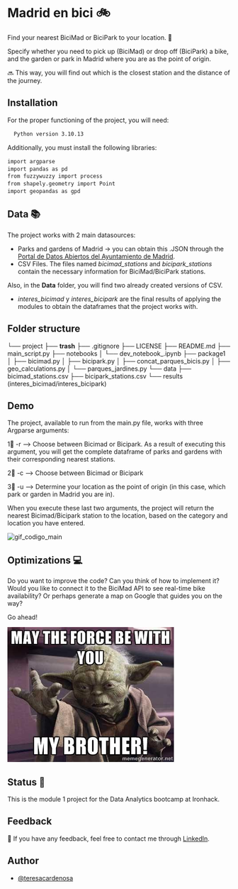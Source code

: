 
# Madrid en bici 🚲

Find your nearest BiciMad or BiciPark to your location. 📌

Specify whether you need to pick up (BiciMad) or drop off (BiciPark) a bike, and the garden or park in Madrid where you are as the point of origin.

🔜 This way, you will find out which is the closest station and the distance of the journey.


## Installation

For the proper functioning of the project, you will need:

```bash
  Python version 3.10.13
```
Additionally, you must install the following libraries:

```bash
import argparse
import pandas as pd
from fuzzywuzzy import process
from shapely.geometry import Point
import geopandas as gpd
```

## Data 📚

The project works with 2 main datasources:

- Parks and gardens of Madrid -> you can obtain this .JSON through the [Portal de Datos Abiertos del Ayuntamiento de Madrid](https://datos.madrid.es/nuevoMadrid/swagger-ui-master-2.2.10/dist/index.html?url=/egobfiles/api.datos.madrid.es.json#/).
- CSV Files. The files named *bicimad_stations* and *bicipark_stations* contain the necessary information for BiciMad/BiciPark stations.


Also, in the **Data** folder, you will find two already created versions of CSV.

- *interes_bicimad* y *interes_bicipark* are the final results of applying the modules to obtain the dataframes that the project works with.

## Folder structure

└── project
    ├── __trash__
    ├── .gitignore
    ├── LICENSE
    ├── README.md
    ├── main_script.py
    ├── notebooks
    │   └── dev_notebook_.ipynb
    ├── package1
    │   ├── bicimad.py
    │   ├── bicipark.py
    │   ├── concat_parques_bicis.py
    │   ├── geo_calculations.py
    │   └── parques_jardines.py
    └── data
        ├── bicimad_stations.csv
        ├── bicipark_stations.csv
        └── results (interes_bicimad/interes_bicipark)

## Demo

The project, available to run from the main.py file, works with three Argparse arguments:

1⃣ -r --> Choose between Bicimad or Bicipark.
As a result of executing this argument, you will get the complete dataframe of parks and gardens with their corresponding nearest stations.

2⃣ -c --> Choose between Bicimad or Bicipark

3⃣ -u --> Determine your location as the point of origin (in this case, which park or garden in Madrid you are in).

When you execute these last two arguments, the project will return the nearest Bicimad/Bicipark station to the location, based on the category and location you have entered.

![gif_codigo_main](https://github.com/TeresaCardenosa/ih_datamadpt0923_project_m1/assets/140433014/e9d399c6-9d3b-4b6c-88bd-751f47f0dfd7)


## Optimizations 💻

Do you want to improve the code?
Can you think of how to implement it?
Would you like to connect it to the BiciMad API to see real-time bike availability?
Or perhaps generate a map on Google that guides you on the way?

Go ahead! 

![force](https://github.com/TeresaCardenosa/ih_datamadpt0923_project_m1/blob/main/images/force.jpg)

## Status 👀

This is the module 1 project for the Data Analytics bootcamp at Ironhack.


## Feedback

📲 If you have any feedback, feel free to contact me through [LinkedIn](https://www.linkedin.com/in/mteresacardenosadeheras/).


## Author

- [@teresacardenosa](https://www.github.com/TeresaCardenosa)






 


 

